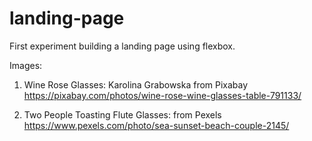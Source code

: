 # landing-page

First experiment building a landing page using flexbox.

Images:
1) Wine Rose Glasses: Karolina Grabowska from Pixabay
https://pixabay.com/photos/wine-rose-wine-glasses-table-791133/

2) Two People Toasting Flute Glasses: from Pexels
https://www.pexels.com/photo/sea-sunset-beach-couple-2145/